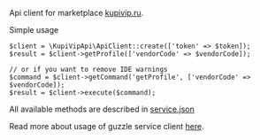 Api client for marketplace [kupivip.ru](https://kupivip.ru). 


Simple usage
```
$client = \KupiVipApi\ApiClient::create(['token' => $token]);
$result = $client->getProfile(['vendorCode' => $vendorCode]);

// or if you want to remove IDE warnings
$command = $client->getCommand('getProfile', ['vendorCode' => $vendorCode]);
$result = $client->execute($command);
```

All available methods are described in [service.json](https://github.com/positron48/kupivip-php-client/blob/master/service.json)

Read more about usage of guzzle service client [here](https://guzzle3.readthedocs.io/webservice-client/guzzle-service-descriptions.html#example-service-description).
